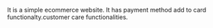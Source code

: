 It is a simple ecommerce website. It has payment method add to card functionalty.customer care functionalities.
